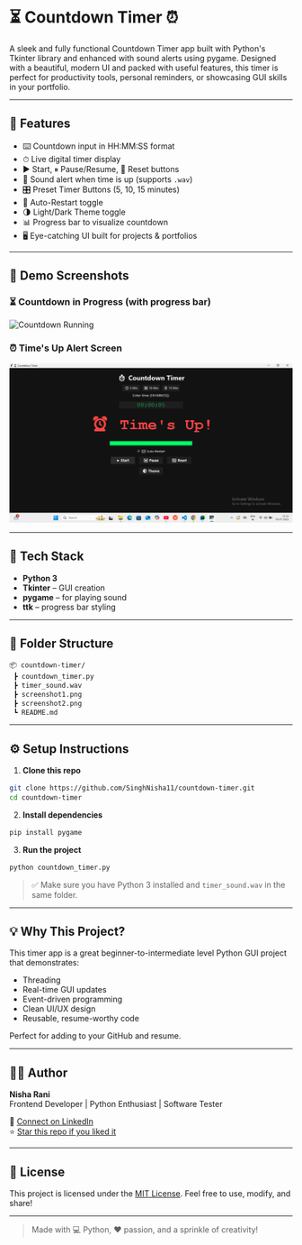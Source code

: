 # ⏳ Countdown Timer ⏰

A sleek and fully functional Countdown Timer app built with Python's Tkinter library and enhanced with sound alerts using pygame. Designed with a beautiful, modern UI and packed with useful features, this timer is perfect for productivity tools, personal reminders, or showcasing GUI skills in your portfolio.

---

## 🎯 Features

- ⌨️ Countdown input in HH:MM:SS format
- ⏱ Live digital timer display
- ▶ Start, ⏸ Pause/Resume, 🔄 Reset buttons
- 🔔 Sound alert when time is up (supports `.wav`)
- 🎛️ Preset Timer Buttons (5, 10, 15 minutes)
- 🔁 Auto-Restart toggle
- 🌗 Light/Dark Theme toggle
- 📊 Progress bar to visualize countdown
- 🖥️ Eye-catching UI built for projects & portfolios

---

## 📸 Demo Screenshots

### ⏳ Countdown in Progress (with progress bar)
![Countdown Running](screenshot2.png)

### ⏰ Time's Up Alert Screen
![Time's Up](screenshot1.png)

---

## 🚀 Tech Stack

- **Python 3**
- **Tkinter** – GUI creation
- **pygame** – for playing sound
- **ttk** – progress bar styling

---

## 📁 Folder Structure

```
📦 countdown-timer/
 ┣ countdown_timer.py
 ┣ timer_sound.wav
 ┣ screenshot1.png
 ┣ screenshot2.png
 ┗ README.md
```

---

## ⚙️ Setup Instructions

1. **Clone this repo**
```bash
git clone https://github.com/SinghNisha11/countdown-timer.git
cd countdown-timer
```

2. **Install dependencies**
```bash
pip install pygame
```

3. **Run the project**
```bash
python countdown_timer.py
```

> ✅ Make sure you have Python 3 installed and `timer_sound.wav` in the same folder.

---

## 💡 Why This Project?

This timer app is a great beginner-to-intermediate level Python GUI project that demonstrates:

- Threading
- Real-time GUI updates
- Event-driven programming
- Clean UI/UX design
- Reusable, resume-worthy code

Perfect for adding to your GitHub and resume.

---

## 👩‍💻 Author

**Nisha Rani**  
Frontend Developer | Python Enthusiast | Software Tester  

🔗 [Connect on LinkedIn](https://www.linkedin.com/)  
⭐ [Star this repo if you liked it](#)

---

## 📜 License

This project is licensed under the [MIT License](https://choosealicense.com/licenses/mit/). Feel free to use, modify, and share!

---

> Made with 💻 Python, ❤️ passion, and a sprinkle of creativity!
